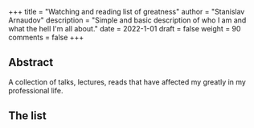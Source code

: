 +++
title = "Watching and reading list of greatness"
author = "Stanislav Arnaudov"
description = "Simple and basic description of who I am and what the hell I'm all about."
date = 2022-1-01
draft = false
weight = 90
comments = false
+++


## Abstract

A collection of talks, lectures, reads that have affected my greatly
in my professional life.

## The list
